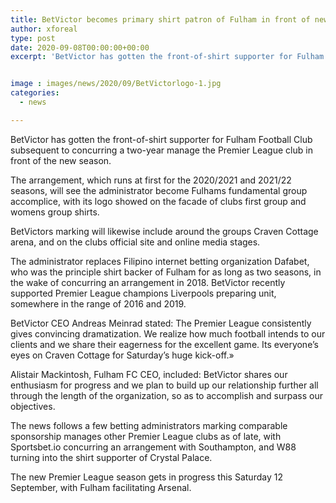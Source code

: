 ```yaml
---
title: BetVictor becomes primary shirt patron of Fulham in front of new season
author: xforeal 
type: post
date: 2020-09-08T00:00:00+00:00
excerpt: 'BetVictor has gotten the front-of-shirt supporter for Fulham Football Club subsequent to concurring a two-year manage the Premier League club in front of the new season '


image : images/news/2020/09/BetVictorlogo-1.jpg
categories:
  - news

---
```

BetVictor has gotten the front-of-shirt supporter for Fulham Football Club subsequent to concurring a two-year manage the Premier League club in front of the new season. 

The arrangement, which runs at first for the 2020/2021 and 2021/22 seasons, will see the administrator become Fulhams fundamental group accomplice, with its logo showed on the facade of clubs first group and womens group shirts. 

BetVictors marking will likewise include around the groups Craven Cottage arena, and on the clubs official site and online media stages. 

The administrator replaces Filipino internet betting organization Dafabet, who was the principle shirt backer of Fulham for as long as two seasons, in the wake of concurring an arrangement in 2018. BetVictor recently supported Premier League champions Liverpools preparing unit, somewhere in the range of 2016 and 2019. 

BetVictor CEO Andreas Meinrad stated: The Premier League consistently gives convincing dramatization. We realize how much football intends to our clients and we share their eagerness for the excellent game. Its everyone&#8217;s eyes on Craven Cottage for Saturday&#8217;s huge kick-off.&#187; 

Alistair Mackintosh, Fulham FC CEO, included: BetVictor shares our enthusiasm for progress and we plan to build up our relationship further all through the length of the organization, so as to accomplish and surpass our objectives. 

The news follows a few betting administrators marking comparable sponsorship manages other Premier League clubs as of late, with Sportsbet.io concurring an arrangement with Southampton, and W88 turning into the shirt supporter of Crystal Palace. 

The new Premier League season gets in progress this Saturday 12 September, with Fulham facilitating Arsenal.